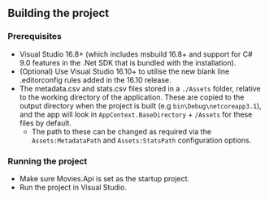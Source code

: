 ## Building the project

### Prerequisites
* Visual Studio 16.8+ (which includes msbuild 16.8+ and support for C# 9.0 features in the .Net SDK that is bundled with the installation).
* (Optional) Use Visual Studio 16.10+ to utilise the new blank line .editorconfig rules added in the 16.10 release.
* The metadata.csv and stats.csv files stored in a `./Assets` folder, relative to the working directory of the application. These are copied to the output directory when the project is built (e.g `bin\Debug\netcoreapp3.1`), and the app will look in `AppContext.BaseDirectory` + `/Assets` for these files by default.
  * The path to these can be changed as required via the `Assets:MetadataPath` and `Assets:StatsPath` configuration options.

### Running the project

* Make sure Movies.Api is set as the startup project.
* Run the project in Visual Studio.
